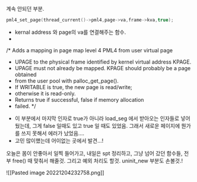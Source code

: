 계속 안되던 부분.

~~~ c
pml4_set_page(thread_current()->pml4,page->va,frame->kva,true);
~~~

- kernal address 와 page의 va를 연결해주는 함수.
- 
/* Adds a mapping in page map level 4 PML4 from user virtual page
* UPAGE to the physical frame identified by kernel virtual address KPAGE.
* UPAGE must not already be mapped. KPAGE should probably be a page obtained
* from the user pool with palloc_get_page().
* If WRITABLE is true, the new page is read/write;
* otherwise it is read-only.
* Returns true if successful, false if memory allocation
* failed. */

- 이 부분에서 마지막 인자로 true가 아니라 load_seg 에서 받아오는 인자들로 넣어뒀는데, 그게 false 일때도 있고 true 일 때도 있었음. 그래서  새로운 페이지에 뭔가를 쓰지 못해서 에러가 났었음....
- 고민 많이헀는데 어이없는 곳에서 발견...!


오늘은 몸이 안좋아서 일찍 들어가고, 내일은 spt 정리하고, 그냥 넘어 갔던 함수들, 전부 free() 때 맞춰서 해줄것. 그리고 예외 처리도 할것. 
uninit_new 부분도 손볼것.!

![[Pasted image 20221204232758.png]]
